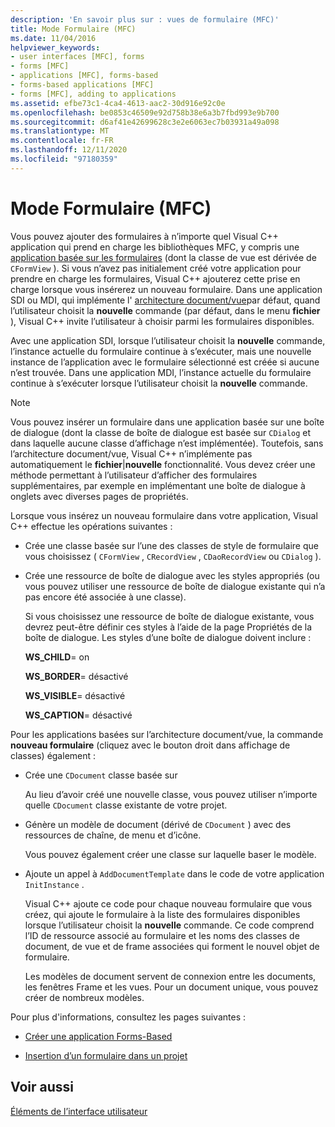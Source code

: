 ```yaml
---
description: 'En savoir plus sur : vues de formulaire (MFC)'
title: Mode Formulaire (MFC)
ms.date: 11/04/2016
helpviewer_keywords:
- user interfaces [MFC], forms
- forms [MFC]
- applications [MFC], forms-based
- forms-based applications [MFC]
- forms [MFC], adding to applications
ms.assetid: efbe73c1-4ca4-4613-aac2-30d916e92c0e
ms.openlocfilehash: be0853c46509e92d758b38e6a3b7fbd993e9b700
ms.sourcegitcommit: d6af41e42699628c3e2e6063ec7b03931a49a098
ms.translationtype: MT
ms.contentlocale: fr-FR
ms.lasthandoff: 12/11/2020
ms.locfileid: "97180359"
---
```

# <a name="form-views-mfc"></a>Mode Formulaire (MFC)

Vous pouvez ajouter des formulaires à n’importe quel Visual C++ application qui prend en charge les bibliothèques MFC, y compris une [application basée sur les formulaires](reference/creating-a-forms-based-mfc-application.md) (dont la classe de vue est dérivée de `CFormView` ). Si vous n’avez pas initialement créé votre application pour prendre en charge les formulaires, Visual C++ ajouterez cette prise en charge lorsque vous insérerez un nouveau formulaire. Dans une application SDI ou MDI, qui implémente l' [architecture document/vue](document-view-architecture.md)par défaut, quand l’utilisateur choisit la **nouvelle** commande (par défaut, dans le menu **fichier** ), Visual C++ invite l’utilisateur à choisir parmi les formulaires disponibles.

Avec une application SDI, lorsque l’utilisateur choisit la **nouvelle** commande, l’instance actuelle du formulaire continue à s’exécuter, mais une nouvelle instance de l’application avec le formulaire sélectionné est créée si aucune n’est trouvée. Dans une application MDI, l’instance actuelle du formulaire continue à s’exécuter lorsque l’utilisateur choisit la **nouvelle** commande.

> [!NOTE]
> Vous pouvez insérer un formulaire dans une application basée sur une boîte de dialogue (dont la classe de boîte de dialogue est basée sur `CDialog` et dans laquelle aucune classe d’affichage n’est implémentée). Toutefois, sans l’architecture document/vue, Visual C++ n’implémente pas automatiquement le **fichier**&#124;**nouvelle** fonctionnalité. Vous devez créer une méthode permettant à l’utilisateur d’afficher des formulaires supplémentaires, par exemple en implémentant une boîte de dialogue à onglets avec diverses pages de propriétés.

Lorsque vous insérez un nouveau formulaire dans votre application, Visual C++ effectue les opérations suivantes :

- Crée une classe basée sur l’une des classes de style de formulaire que vous choisissez ( `CFormView` , `CRecordView` , `CDaoRecordView` ou `CDialog` ).

- Crée une ressource de boîte de dialogue avec les styles appropriés (ou vous pouvez utiliser une ressource de boîte de dialogue existante qui n’a pas encore été associée à une classe).

   Si vous choisissez une ressource de boîte de dialogue existante, vous devrez peut-être définir ces styles à l’aide de la page Propriétés de la boîte de dialogue. Les styles d’une boîte de dialogue doivent inclure :

     **WS_CHILD**= on

     **WS_BORDER**= désactivé

     **WS_VISIBLE**= désactivé

     **WS_CAPTION**= désactivé

Pour les applications basées sur l’architecture document/vue, la commande **nouveau formulaire** (cliquez avec le bouton droit dans affichage de classes) également :

- Crée une `CDocument` classe basée sur

   Au lieu d’avoir créé une nouvelle classe, vous pouvez utiliser n’importe quelle `CDocument` classe existante de votre projet.

- Génère un modèle de document (dérivé de `CDocument` ) avec des ressources de chaîne, de menu et d’icône.

   Vous pouvez également créer une classe sur laquelle baser le modèle.

- Ajoute un appel à `AddDocumentTemplate` dans le code de votre application `InitInstance` .

   Visual C++ ajoute ce code pour chaque nouveau formulaire que vous créez, qui ajoute le formulaire à la liste des formulaires disponibles lorsque l’utilisateur choisit la **nouvelle** commande. Ce code comprend l’ID de ressource associé au formulaire et les noms des classes de document, de vue et de frame associées qui forment le nouvel objet de formulaire.

   Les modèles de document servent de connexion entre les documents, les fenêtres Frame et les vues. Pour un document unique, vous pouvez créer de nombreux modèles.

Pour plus d'informations, consultez les pages suivantes :

- [Créer une application Forms-Based](reference/creating-a-forms-based-mfc-application.md)

- [Insertion d’un formulaire dans un projet](inserting-a-form-into-a-project.md)

## <a name="see-also"></a>Voir aussi

[Éléments de l’interface utilisateur](user-interface-elements-mfc.md)

